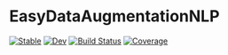 # EasyDataAugmentationNLP

[![Stable](https://img.shields.io/badge/docs-stable-blue.svg)](https://lilianabs.github.io/EasyDataAugmentationNLP.jl/stable)
[![Dev](https://img.shields.io/badge/docs-dev-blue.svg)](https://lilianabs.github.io/EasyDataAugmentationNLP.jl/dev)
[![Build Status](https://github.com/lilianabs/EasyDataAugmentationNLP.jl/actions/workflows/CI.yml/badge.svg?branch=main)](https://github.com/lilianabs/EasyDataAugmentationNLP.jl/actions/workflows/CI.yml?query=branch%3Amain)
[![Coverage](https://codecov.io/gh/lilianabs/EasyDataAugmentationNLP.jl/branch/main/graph/badge.svg)](https://codecov.io/gh/lilianabs/EasyDataAugmentationNLP.jl)
